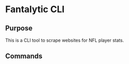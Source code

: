 # Fantalytic CLI

## Purpose
This is a CLI tool to scrape websites for NFL player stats.

## Commands

